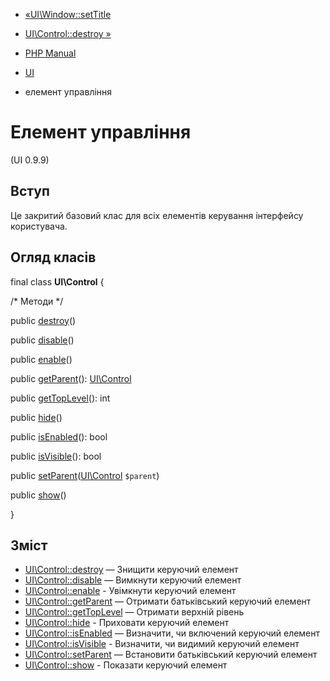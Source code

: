 - [«UI\Window::setTitle](ui-window.settitle.md)
- [UI\Control::destroy »](ui-control.destroy.md)

- [PHP Manual](index.md)
- [UI](book.ui.md)
- елемент управління

# Елемент управління

(UI 0.9.9)

## Вступ

Це закритий базовий клас для всіх елементів керування
інтерфейсу користувача.

## Огляд класів

final class **UI\Control** {

/\* Методи \*/

public [destroy](ui-control.destroy.md)()

public [disable](ui-control.disable.md)()

public [enable](ui-control.enable.md)()

public [getParent](ui-control.getparent.md)():
[UI\Control](class.ui-control.md)

public [getTopLevel](ui-control.gettoplevel.md)(): int

public [hide](ui-control.hide.md)()

public [isEnabled](ui-control.isenabled.md)(): bool

public [isVisible](ui-control.isvisible.md)(): bool

public
[setParent](ui-control.setparent.md)([UI\Control](class.ui-control.md)
`$parent`)

public [show](ui-control.show.md)()

}

## Зміст

- [UI\Control::destroy](ui-control.destroy.md) — Знищити
керуючий елемент
- [UI\Control::disable](ui-control.disable.md) — Вимкнути
керуючий елемент
- [UI\Control::enable](ui-control.enable.md) - Увімкнути керуючий
елемент
- [UI\Control::getParent](ui-control.getparent.md) — Отримати
батьківський керуючий елемент
- [UI\Control::getTopLevel](ui-control.gettoplevel.md) — Отримати
верхній рівень
- [UI\Control::hide](ui-control.hide.md) - Приховати керуючий
елемент
- [UI\Control::isEnabled](ui-control.isenabled.md) — Визначити,
чи включений керуючий елемент
- [UI\Control::isVisible](ui-control.isvisible.md) - Визначити,
чи видимий керуючий елемент
- [UI\Control::setParent](ui-control.setparent.md) — Встановити
батьківський керуючий елемент
- [UI\Control::show](ui-control.show.md) - Показати керуючий
елемент
